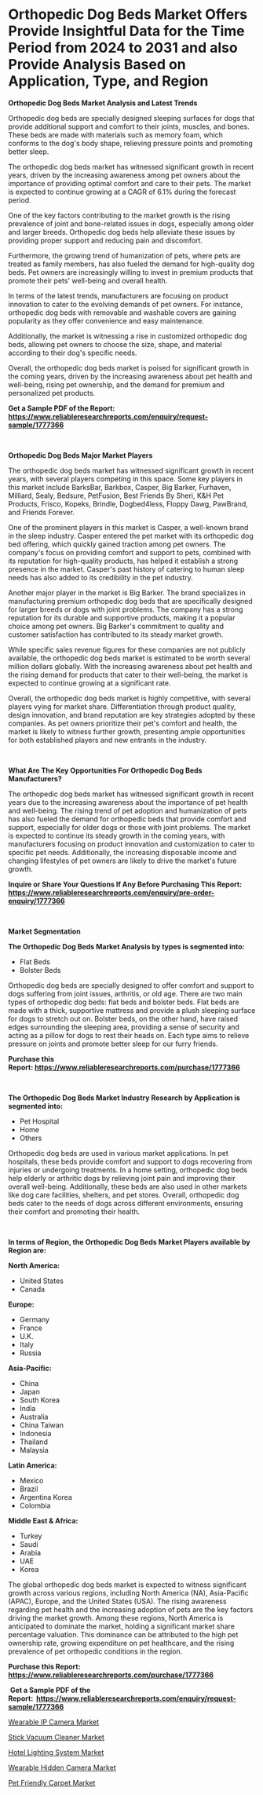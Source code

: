 <p><h1>Orthopedic Dog Beds Market Offers Provide Insightful Data for the Time Period from 2024 to 2031 and also Provide Analysis Based on Application, Type, and Region</h1></p><p><strong>Orthopedic Dog Beds Market Analysis and Latest Trends</strong></p>
<p><p>Orthopedic dog beds are specially designed sleeping surfaces for dogs that provide additional support and comfort to their joints, muscles, and bones. These beds are made with materials such as memory foam, which conforms to the dog's body shape, relieving pressure points and promoting better sleep.</p><p>The orthopedic dog beds market has witnessed significant growth in recent years, driven by the increasing awareness among pet owners about the importance of providing optimal comfort and care to their pets. The market is expected to continue growing at a CAGR of 6.1% during the forecast period.</p><p>One of the key factors contributing to the market growth is the rising prevalence of joint and bone-related issues in dogs, especially among older and larger breeds. Orthopedic dog beds help alleviate these issues by providing proper support and reducing pain and discomfort.</p><p>Furthermore, the growing trend of humanization of pets, where pets are treated as family members, has also fueled the demand for high-quality dog beds. Pet owners are increasingly willing to invest in premium products that promote their pets' well-being and overall health.</p><p>In terms of the latest trends, manufacturers are focusing on product innovation to cater to the evolving demands of pet owners. For instance, orthopedic dog beds with removable and washable covers are gaining popularity as they offer convenience and easy maintenance.</p><p>Additionally, the market is witnessing a rise in customized orthopedic dog beds, allowing pet owners to choose the size, shape, and material according to their dog's specific needs.</p><p>Overall, the orthopedic dog beds market is poised for significant growth in the coming years, driven by the increasing awareness about pet health and well-being, rising pet ownership, and the demand for premium and personalized pet products.</p></p>
<p><strong>Get a Sample PDF of the Report:&nbsp; <a href="https://www.reliableresearchreports.com/enquiry/request-sample/1777366">https://www.reliableresearchreports.com/enquiry/request-sample/1777366</a></strong></p>
<p>&nbsp;</p>
<p><strong>Orthopedic Dog Beds Major Market Players</strong></p>
<p><p>The orthopedic dog beds market has witnessed significant growth in recent years, with several players competing in this space. Some key players in this market include BarksBar, Barkbox, Casper, Big Barker, Furhaven, Milliard, Sealy, Bedsure, PetFusion, Best Friends By Sheri, K&H Pet Products, Frisco, Kopeks, Brindle, Dogbed4less, Floppy Dawg, PawBrand, and Friends Forever.</p><p>One of the prominent players in this market is Casper, a well-known brand in the sleep industry. Casper entered the pet market with its orthopedic dog bed offering, which quickly gained traction among pet owners. The company's focus on providing comfort and support to pets, combined with its reputation for high-quality products, has helped it establish a strong presence in the market. Casper's past history of catering to human sleep needs has also added to its credibility in the pet industry.</p><p>Another major player in the market is Big Barker. The brand specializes in manufacturing premium orthopedic dog beds that are specifically designed for larger breeds or dogs with joint problems. The company has a strong reputation for its durable and supportive products, making it a popular choice among pet owners. Big Barker's commitment to quality and customer satisfaction has contributed to its steady market growth.</p><p>While specific sales revenue figures for these companies are not publicly available, the orthopedic dog beds market is estimated to be worth several million dollars globally. With the increasing awareness about pet health and the rising demand for products that cater to their well-being, the market is expected to continue growing at a significant rate.</p><p>Overall, the orthopedic dog beds market is highly competitive, with several players vying for market share. Differentiation through product quality, design innovation, and brand reputation are key strategies adopted by these companies. As pet owners prioritize their pet's comfort and health, the market is likely to witness further growth, presenting ample opportunities for both established players and new entrants in the industry.</p></p>
<p>&nbsp;</p>
<p><strong>What Are The Key Opportunities For Orthopedic Dog Beds Manufacturers?</strong></p>
<p><p>The orthopedic dog beds market has witnessed significant growth in recent years due to the increasing awareness about the importance of pet health and well-being. The rising trend of pet adoption and humanization of pets has also fueled the demand for orthopedic beds that provide comfort and support, especially for older dogs or those with joint problems. The market is expected to continue its steady growth in the coming years, with manufacturers focusing on product innovation and customization to cater to specific pet needs. Additionally, the increasing disposable income and changing lifestyles of pet owners are likely to drive the market's future growth.</p></p>
<p><strong>Inquire or Share Your Questions If Any Before Purchasing This Report: <a href="https://www.reliableresearchreports.com/enquiry/pre-order-enquiry/1777366">https://www.reliableresearchreports.com/enquiry/pre-order-enquiry/1777366</a></strong></p>
<p>&nbsp;</p>
<p><strong>Market Segmentation</strong></p>
<p><strong>The Orthopedic Dog Beds Market Analysis by types is segmented into:</strong></p>
<p><ul><li>Flat Beds</li><li>Bolster Beds</li></ul></p>
<p><p>Orthopedic dog beds are specially designed to offer comfort and support to dogs suffering from joint issues, arthritis, or old age. There are two main types of orthopedic dog beds: flat beds and bolster beds. Flat beds are made with a thick, supportive mattress and provide a plush sleeping surface for dogs to stretch out on. Bolster beds, on the other hand, have raised edges surrounding the sleeping area, providing a sense of security and acting as a pillow for dogs to rest their heads on. Each type aims to relieve pressure on joints and promote better sleep for our furry friends.</p></p>
<p><strong>Purchase this Report:&nbsp;<a href="https://www.reliableresearchreports.com/purchase/1777366">https://www.reliableresearchreports.com/purchase/1777366</a></strong></p>
<p>&nbsp;</p>
<p><strong>The Orthopedic Dog Beds Market Industry Research by Application is segmented into:</strong></p>
<p><ul><li>Pet Hospital</li><li>Home</li><li>Others</li></ul></p>
<p><p>Orthopedic dog beds are used in various market applications. In pet hospitals, these beds provide comfort and support to dogs recovering from injuries or undergoing treatments. In a home setting, orthopedic dog beds help elderly or arthritic dogs by relieving joint pain and improving their overall well-being. Additionally, these beds are also used in other markets like dog care facilities, shelters, and pet stores. Overall, orthopedic dog beds cater to the needs of dogs across different environments, ensuring their comfort and promoting their health.</p></p>
<p>&nbsp;</p>
<p><strong>In terms of Region, the Orthopedic Dog Beds Market Players available by Region are:</strong></p>
<p>
    <p> <strong> North America: </strong>
        <ul>
            <li>United States</li>
            <li>Canada</li>
        </ul>
        </p> 
    <p> <strong> Europe: </strong>
        <ul>
            <li>Germany</li>
            <li>France</li>
            <li>U.K.</li>
            <li>Italy</li>
            <li>Russia</li>
        </ul>
        </p> 
    <p> <strong> Asia-Pacific: </strong>
        <ul>
            <li>China</li>
            <li>Japan</li>
            <li>South Korea</li>
            <li>India</li>
            <li>Australia</li>
            <li>China Taiwan</li>
            <li>Indonesia</li>
            <li>Thailand</li>
            <li>Malaysia</li>
        </ul>
        </p> 
    <p> <strong> Latin America: </strong>
        <ul>
            <li>Mexico</li>
            <li>Brazil</li>
            <li>Argentina Korea</li>
            <li>Colombia</li>
        </ul>
        </p> 
    <p> <strong> Middle East & Africa: </strong>
        <ul>
            <li>Turkey</li>
            <li>Saudi</li>
            <li>Arabia</li>
            <li>UAE</li>
            <li>Korea</li>
        </ul>
    </p>
    </p>
<p><p>The global orthopedic dog beds market is expected to witness significant growth across various regions, including North America (NA), Asia-Pacific (APAC), Europe, and the United States (USA). The rising awareness regarding pet health and the increasing adoption of pets are the key factors driving the market growth. Among these regions, North America is anticipated to dominate the market, holding a significant market share percentage valuation. This dominance can be attributed to the high pet ownership rate, growing expenditure on pet healthcare, and the rising prevalence of pet orthopedic conditions in the region.</p></p>
<p><strong>Purchase this Report: <a href="https://www.reliableresearchreports.com/purchase/1777366">https://www.reliableresearchreports.com/purchase/1777366</a></strong></p>
<p>&nbsp;<strong>Get a Sample PDF of the Report:&nbsp;&nbsp;<a href="https://www.reliableresearchreports.com/enquiry/request-sample/1777366">https://www.reliableresearchreports.com/enquiry/request-sample/1777366</a></strong></p>
<p><strong></strong></p>
<p><p><a href="https://github.com/laholand/Market-Research-Report-List-1/blob/main/wearable-ip-camera-market.md">Wearable IP Camera Market</a></p><p><a href="https://github.com/bmorecock/Market-Research-Report-List-1/blob/main/stick-vacuum-cleaner-market.md">Stick Vacuum Cleaner Market</a></p><p><a href="https://github.com/mohamedbakry57/Market-Research-Report-List-1/blob/main/hotel-lighting-system-market.md">Hotel Lighting System Market</a></p><p><a href="https://github.com/angelajermaine/Market-Research-Report-List-1/blob/main/wearable-hidden-camera-market.md">Wearable Hidden Camera Market</a></p><p><a href="https://github.com/sougarounis/Market-Research-Report-List-1/blob/main/pet-friendly-carpet-market.md">Pet Friendly Carpet Market</a></p></p>